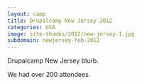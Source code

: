 ```yaml
---
layout: camp
title: Drupalcamp New Jersey 2012
categories: USA
image: site-thumbs/2012/new-jersey-1.jpg
subdomain: newjersey-feb-2012
---
```

Drupalcamp New Jersey blurb.

We had over 200 attendees.